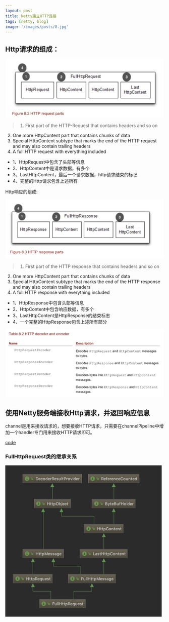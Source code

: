 ```yaml
---
layout: post
title: Netty建立HTTP连接
tags: [netty, blog]
image: '/images/posts/8.jpg'
---
```



## Http请求的组成：

![-w620](/images/posts/media/15637184845951/15637188509306.jpg)
>1. First part of the HTTP-Request that contains headers and so on
2. One more HttpContent part that contains chunks of data
3. Special HttpContent subtype that marks the end of the HTTP request and may also contain trailing headers
4. A full HTTP request with everything included

- 1、HttpRequest中包含了头部等信息
- 2、HttpContent中是请求数据，有多个
- 3、LastHttpContent，最后一个请求数据，http请求结束的标记
- 4、完整的Http请求包含上述所有

Http响应的组成:

![-w637](/images/posts/media/15637184845951/15637188325078.jpg)
>1. First part of the HTTP response that contains headers and so on
2. One more HttpContent part that contains chunks of data
3. Special HttpContent subtype that marks the end of the HTTP response and may also contain trailing headers
4. A full HTTP response with everything included

- 1、HttpResponse中包含头部等信息
- 2、HttpContent中包含响应数据，有多个
- 3、LastHttpContent是HttpResponse的结束标志
- 4、一个完整的HttpResponse包含上述所有部分

![-w748](/images/posts/media/15637184845951/15637194968474.jpg)

## 使用Netty服务端接收Http请求，并返回响应信息
channel是用来接收请求的，想要接收HTTP请求，只需要在channelPipeline中增加一个handler专门用来接收HTTP请求即可。

[code](https://github.com/hitolz/hitolz.github.io/tree/master/images/posts/code/netty)

### FullHttpRequest类的继承关系
![](/images/posts/media/15637184845951/15638509766698.jpg)